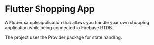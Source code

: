 # Flutter Shopping App

A Flutter sample application that allows you handle your own shopping application while being connected to Firebase RTDB. 

The project uses the Provider package for state handling.

